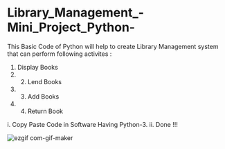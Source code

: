 # Library_Management_-Mini_Project_Python-
This Basic Code of Python will help to create Library Management system that can perform following activites :
1. Display Books 
2. 2. Lend Books 
3. 3. Add Books 
4. 4. Return Book

i.  Copy Paste Code in Software Having Python-3.
ii. Done !!! 

![ezgif com-gif-maker](https://user-images.githubusercontent.com/58396970/184476472-103ebb36-c428-425a-b7f6-79f920ab54ff.gif)
